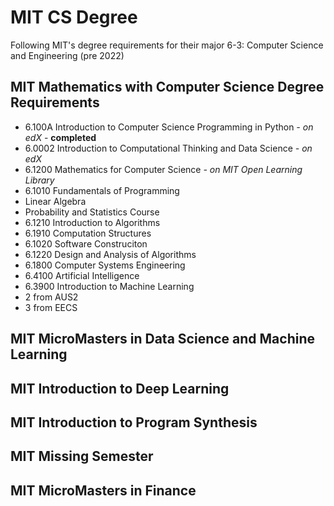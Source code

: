 # MIT CS Degree

Following MIT's degree requirements for their major 6-3: Computer Science and Engineering (pre 2022)

## MIT Mathematics with Computer Science Degree Requirements

 - 6.100A Introduction to Computer Science Programming in Python <i>- on edX</i> - <b>completed</b>
 - 6.0002 Introduction to Computational Thinking and Data Science <i>- on edX</i>
 - 6.1200 Mathematics for Computer Science <i>- on MIT Open Learning Library</i>
 - 6.1010 Fundamentals of Programming
 - Linear Algebra
 - Probability and Statistics Course
 - 6.1210 Introduction to Algorithms
 - 6.1910 Computation Structures
 - 6.1020 Software Construciton
 - 6.1220 Design and Analysis of Algorithms
 - 6.1800 Computer Systems Engineering
 - 6.4100 Artificial Intelligence
 - 6.3900 Introduction to Machine Learning
 - 2 from AUS2
 - 3 from EECS

## MIT MicroMasters in Data Science and Machine Learning

## MIT Introduction to Deep Learning

## MIT Introduction to Program Synthesis

## MIT Missing Semester

## MIT MicroMasters in Finance
